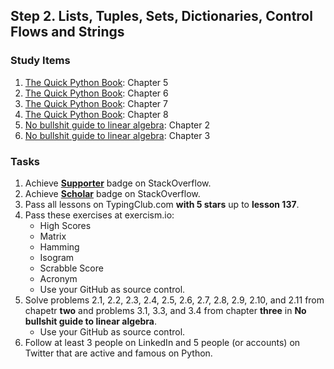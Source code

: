 ## Step 2. Lists, Tuples, Sets, Dictionaries, Control Flows and Strings

### Study Items

  1. [The Quick Python Book](README.md): Chapter 5
  2. [The Quick Python Book](README.md): Chapter 6
  3. [The Quick Python Book](README.md): Chapter 7
  4. [The Quick Python Book](README.md): Chapter 8
  5. [No bullshit guide to linear algebra](README.md): Chapter 2
  6. [No bullshit guide to linear algebra](README.md): Chapter 3
  
  
### Tasks

  1. Achieve [**Supporter**](https://stackoverflow.com/help/badges/6/supporter) badge on StackOverflow.
  2. Achieve [**Scholar**](https://stackoverflow.com/help/badges/10/scholar) badge on StackOverflow.
  3. Pass all lessons on TypingClub.com **with 5 stars** up to **lesson 137**.
  4. Pass these exercises at exercism.io:  
      - High Scores
      - Matrix
      - Hamming 
      - Isogram
      - Scrabble Score
      - Acronym  
      - Use your GitHub as source control.
  5. Solve problems 2.1, 2.2, 2.3, 2.4, 2.5, 2.6, 2.7, 2.8, 2.9, 2.10, and 2.11 from chapetr **two** and problems 3.1, 3.3, and 3.4 from chapter **three** in **No bullshit guide to linear algebra**.
      - Use your GitHub as source control.
  6. Follow at least 3 people on LinkedIn and 5 people (or accounts) on Twitter that are active and famous on Python.
